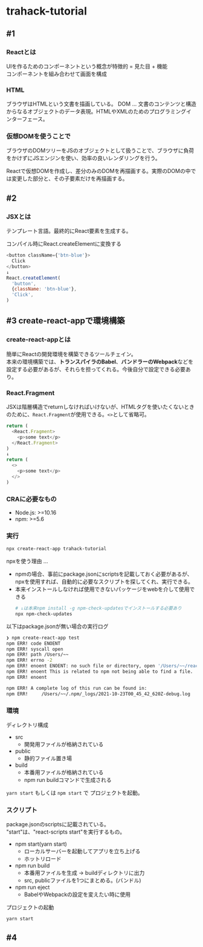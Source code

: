 # trahack-tutorial

## #1

### Reactとは

UIを作るためのコンポーネントという概念が特徴的 = 見た目 + 機能  
コンポーネントを組み合わせて画面を構成  

### HTML

ブラウザはHTMLという文書を描画している。
DOM ... 文書のコンテンツと構造からなるオブジェクトのデータ表現。HTMLやXMLのためのプログラミングインターフェース。  

### 仮想DOMを使うことで

ブラウザのDOMツリーをJSのオブジェクトとして扱うことで、ブラウザに負荷をかけずにJSエンジンを使い、効率の良いレンダリングを行う。  

Reactで仮想DOMを作成し、差分のみのDOMを再描画する。実際のDOMの中では変更した部分と、その子要素だけを再描画する。

## #2

### JSXとは

テンプレート言語。最終的にReact要素を生成する。  

コンパイル時にReact.createElementに変換する

```js
<button className={'btn-blue'}>
  Click
</button>
↓
React.createElement(
  'button',
  {className: 'btn-blue'},
  'Click',
)
```

## #3 create-react-appで環境構築

### create-react-appとは

簡単にReactの開発環境を構築できるツールチェイン。  
本来の環境構築では、**トランスパイラのBabel**、**バンドラーのWebpack**などを設定する必要があるが、それらを担ってくれる。今後自分で設定できる必要あり。  

### React.Fragment

JSXは階層構造でreturnしなければいけないが、HTMLタグを使いたくないときのために、`React.Fragment`が使用できる。`<>`として省略可。

```js
return (
  <React.Fragment>
    <p>some text</p>
  </React.Fragment>
)
↓ 
return (
  <>
    <p>some text</p>
  </>
)
```

### CRAに必要なもの

- Node.js: >=10.16
- npm: >=5.6

### 実行

```bash
npx create-react-app trahack-tutorial
```

npxを使う理由 ... 
- npmの場合、事前にpackage.jsonにscriptsを記載しておく必要があるが、npxを使用すれば、自動的に必要なスクリプトを探してくれ、実行できる。  
- 本来インストールしなければ使用できないパッケージをwebを介して使用できる
  ```bash
  # ↓は本来npm install -g npm-check-updatesでインストールする必要あり
  npx npm-check-updates
  ```

以下はpackage.jsonが無い場合の実行ログ  
```bash
❯ npm create-react-app test
npm ERR! code ENOENT
npm ERR! syscall open
npm ERR! path /Users/~~
npm ERR! errno -2
npm ERR! enoent ENOENT: no such file or directory, open '/Users/~~/react-tutorial/package.json'
npm ERR! enoent This is related to npm not being able to find a file.
npm ERR! enoent

npm ERR! A complete log of this run can be found in:
npm ERR!     /Users/~~/.npm/_logs/2021-10-23T00_45_42_620Z-debug.log
```

### 環境

ディレクトリ構成

- src
  - 開発用ファイルが格納されている
- public
  - 静的ファイル置き場
- build
  - 本番用ファイルが格納されている
  - npm run buildコマンドで生成される

`yarn start` もしくは `npm start` で プロジェクトを起動。  

### スクリプト

package.jsonのscriptsに記載されている。  
"start"は、"react-scripts start"を実行するもの。  

- npm start(yarn start)
  - ローカルサーバーを起動してアプリを立ち上げる
  - ホットリロード
- npm run build
  - 本番用ファイルを生成 -> buildディレクトリに出力
  - src, publicファイルを1つにまとめる。(バンドル)
- npm run eject
  - BabelやWebpackの設定を変えたい時に使用

プロジェクトの起動

```bash
yarn start
```

## #4
